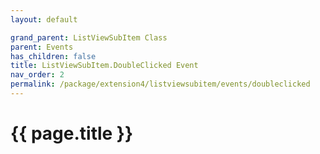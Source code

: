 ```yaml
---
layout: default

grand_parent: ListViewSubItem Class
parent: Events
has_children: false
title: ListViewSubItem.DoubleClicked Event
nav_order: 2
permalink: /package/extension4/listviewsubitem/events/doubleclicked
---
```

# {{ page.title }}